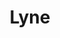 ---
permalink: false
hideInSitemap: true
tags: level2
key: lyne_en
title: Lyne 
redirect: /en/design-system/lyne/overview/
parent: designsystem_en
order: 40
---